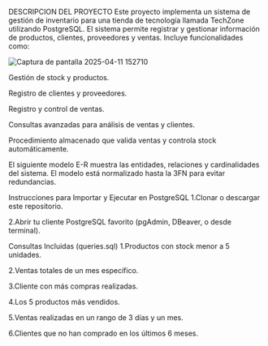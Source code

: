 DESCRIPCION DEL PROYECTO 
Este proyecto implementa un sistema de gestión de inventario para una tienda de tecnología llamada TechZone utilizando PostgreSQL. El sistema permite registrar y gestionar información de productos, clientes, proveedores y ventas. Incluye funcionalidades como:

![Captura de pantalla 2025-04-11 152710](https://github.com/user-attachments/assets/aef6c77f-ad20-4c49-9684-9e8d6a65eb90)


Gestión de stock y productos.

Registro de clientes y proveedores.

Registro y control de ventas.

Consultas avanzadas para análisis de ventas y clientes.

Procedimiento almacenado que valida ventas y controla stock automáticamente.

El siguiente modelo E-R muestra las entidades, relaciones y cardinalidades del sistema. El modelo está normalizado hasta la 3FN para evitar redundancias.

Instrucciones para Importar y Ejecutar en PostgreSQL 1.Clonar o descargar este repositorio.

2.Abrir tu cliente PostgreSQL favorito (pgAdmin, DBeaver, o desde terminal).

Consultas Incluidas (queries.sql) 1.Productos con stock menor a 5 unidades.

2.Ventas totales de un mes específico.

3.Cliente con más compras realizadas.

4.Los 5 productos más vendidos.

5.Ventas realizadas en un rango de 3 días y un mes.

6.Clientes que no han comprado en los últimos 6 meses.
